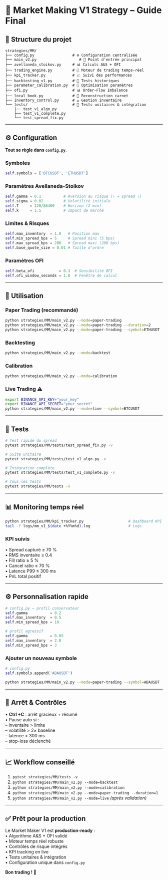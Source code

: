 # 🚀 Market Making V1 Strategy – Guide Final

## 📁 Structure du projet
```
strategies/MM/
├── config.py                 # ⚙️ Configuration centralisée
├── main_v2.py                   # 🚀 Point d’entrée principal
├── avellaneda_stoikov.py     # 📊 Calculs A&S + OFI
├── trading_engine.py         # 🔄 Moteur de trading temps-réel
├── kpi_tracker.py            # 📈 Suivi des performances
├── backtesting_v1.py         # 🧪 Tests historiques
├── parameter_calibration.py  # 🔧 Optimisation paramètres
├── ofi.py                    # 📊 Order-Flow Imbalance
├── local_book.py             # 📖 Reconstruction carnet
├── inventory_control.py      # ⚖️ Gestion inventaire
└── tests/                    # 🧪 Tests unitaires & intégration
    ├── test_v1_algo.py
    ├── test_v1_complete.py
    └── test_spread_fix.py
```

---

## ⚙️ Configuration

**Tout se règle dans `config.py`**.

### Symboles
```python
self.symbols = ['BTCUSDT', 'ETHUSDT']
```

### Paramètres Avellaneda-Stoikov
```python
self.gamma = 0.1          # Aversion au risque (↑ = spread ↑)
self.sigma = 0.02         # Volatilité initiale
self.T     = 120/86400    # Horizon (2 min)
self.k     = 1.5          # Impact de marché
```

### Limites & Risques
```python
self.max_inventory  = 1.0   # Position max
self.min_spread_bps = 5     # Spread mini (5 bps)
self.max_spread_bps = 200   # Spread maxi (200 bps)
self.base_quote_size = 0.01 # Taille d’ordre
```

### Paramètres OFI
```python
self.beta_ofi           = 0.3  # Sensibilité OFI
self.ofi_window_seconds = 1.0  # Fenêtre de calcul
```

---

## 🚀 Utilisation

### Paper Trading (recommandé)
```bash
python strategies/MM/main_v2.py --mode=paper-trading
python strategies/MM/main_v2.py --mode=paper-trading --duration=2          # 2 h
python strategies/MM/main_v2.py --mode=paper-trading --symbol=ETHUSDT
```

### Backtesting
```bash
python strategies/MM/main_v2.py --mode=backtest
```

### Calibration
```bash
python strategies/MM/main_v2.py --mode=calibration
```

### Live Trading ⚠️
```bash
export BINANCE_API_KEY="your_key"
export BINANCE_API_SECRET="your_secret"
python strategies/MM/main_v2.py --mode=live --symbol=BTCUSDT
```

---

## 🧪 Tests

```bash
# Test rapide du spread
pytest strategies/MM/tests/test_spread_fix.py -v

# Suite unitaire
pytest strategies/MM/tests/test_v1_algo.py -v

# Intégration complète
pytest strategies/MM/tests/test_v1_complete.py -v

# Tous les tests
pytest strategies/MM/tests -v
```

---

## 📊 Monitoring temps réel

```bash
python strategies/MM/kpi_tracker.py                    # Dashboard KPI
tail -f logs/mm_v1_$(date +%Y%m%d).log                 # Logs
```

### KPI suivis
• Spread capturé ≥ 70 %  
• RMS inventaire ≤ 0.4  
• Fill ratio ≥ 5 %  
• Cancel ratio ≤ 70 %  
• Latence P99 ≤ 300 ms  
• PnL total positif  

---

## ⚙️ Personnalisation rapide

```python
# config.py – profil conservateur
self.gamma          = 0.2
self.max_inventory  = 0.5
self.min_spread_bps = 10

# profil agressif
self.gamma          = 0.05
self.max_inventory  = 2.0
self.min_spread_bps = 3
```

### Ajouter un nouveau symbole
```python
# config.py
self.symbols.append('ADAUSDT')
```
```bash
python strategies/MM/main_v2.py --mode=paper-trading --symbol=ADAUSDT
```

---

## 🛑 Arrêt & Contrôles

• **Ctrl +C** : arrêt gracieux + résumé  
• Pause auto si :  
  – inventaire > limite  
  – volatilité > 2× baseline  
  – latence > 300 ms  
  – stop-loss déclenché  

---

## 📈 Workflow conseillé

1. `pytest strategies/MM/tests -v`  
2. `python strategies/MM/main_v2.py --mode=backtest`  
3. `python strategies/MM/main_v2.py --mode=calibration`  
4. `python strategies/MM/main_v2.py --mode=paper-trading --duration=1`  
5. `python strategies/MM/main_v2.py --mode=live` *(après validation)*  

---

## ✅ Prêt pour la production
Le Market Maker V1 est **production-ready** :  
• Algorithme A&S + OFI validé  
• Moteur temps réel robuste  
• Contrôles de risque intégrés  
• KPI tracking en live  
• Tests unitaires & intégration  
• Configuration unique dans `config.py`

**Bon trading ! 🎯**
